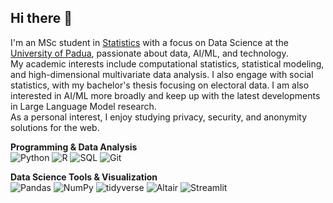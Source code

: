 ## Hi there 👋

I'm an MSc student in [Statistics](https://en.didattica.unipd.it/off/2025/LM/SC/SC3012) with a focus on Data Science at the [University of Padua](https://www.unipd.it/en/), passionate about data, AI/ML, and technology.  
My academic interests include computational statistics, statistical modeling, and high-dimensional multivariate data analysis. I also engage with social statistics, with my bachelor's thesis focusing on electoral data.
I am also interested in AI/ML more broadly and keep up with the latest developments in Large Language Model research.  
As a personal interest, I enjoy studying privacy, security, and anonymity solutions for the web.


**Programming & Data Analysis**  
![Python](https://img.shields.io/badge/Python-3776AB?style=for-the-badge&logo=python&logoColor=white)
![R](https://img.shields.io/badge/R-276DC3?style=for-the-badge&logo=r&logoColor=white)
![SQL](https://img.shields.io/badge/SQL-003B57?style=for-the-badge&logo=databricks&logoColor=white)
![Git](https://img.shields.io/badge/Git-F05032?style=for-the-badge&logo=git&logoColor=white)

**Data Science Tools & Visualization**  
![Pandas](https://img.shields.io/badge/Pandas-150458?style=for-the-badge&logo=pandas&logoColor=white)
![NumPy](https://img.shields.io/badge/Numpy-013243?style=for-the-badge&logo=numpy&logoColor=white)
![tidyverse](https://img.shields.io/badge/tidyverse-1A1A1A?style=for-the-badge&logo=r&logoColor=white)
![Altair](https://img.shields.io/badge/Altair-4E79A7?style=for-the-badge&logo=python&logoColor=white)
![Streamlit](https://img.shields.io/badge/Streamlit-FF4B4B?style=for-the-badge&logo=streamlit&logoColor=white)






<!--
**Menegon28/Menegon28** is a ✨ _special_ ✨ repository because its `README.md` (this file) appears on your GitHub profile.

Here are some ideas to get you started:

- 🔭 I’m currently working on ...
- 🌱 I’m currently learning ...
- 👯 I’m looking to collaborate on ...
- 🤔 I’m looking for help with ...
- 💬 Ask me about ...
- 📫 How to reach me: ...
- 😄 Pronouns: ...
- ⚡ Fun fact: ...
-->
